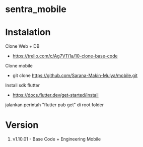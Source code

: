 # sentra_mobile

# Instalation

Clone Web + DB
- https://trello.com/c/Ag7VTi1a/10-clone-base-code

Clone mobile
- git clone https://github.com/Sarana-Makin-Mulya/mobile.git

Install sdk flutter
- https://docs.flutter.dev/get-started/install

jalankan perintah "flutter pub get" di root folder

# Version
1. v1.10.01 - Base Code + Engineering Mobile
